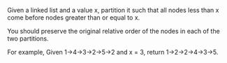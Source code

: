 Given a linked list and a value x, partition it such that all nodes less than x come before nodes greater than or equal to x.


You should preserve the original relative order of the nodes in each of the two partitions.


For example,
Given 1->4->3->2->5->2 and x = 3,
return 1->2->2->4->3->5.
